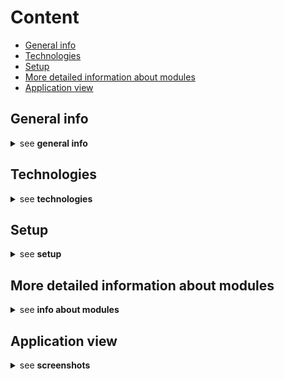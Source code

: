 # Content

* [General info](#general-info)
* [Technologies](#technologies)
* [Setup](#setup)
* [More detailed information about modules](#more-detailed-information-about-modules)
* [Application view](#application-view)

## General info
<details>
<summary>see <b>general info</b></summary>
  This mini-project was built with <b>Python</b>, it is a GUI version for the A-Star pathfinding algorithm.
</details>

## Technologies
<details>
<summary>see <b>technologies</b></summary>
<ul>
  <li>Pygame</li>
</ul>
</details>

## Setup
<details>
<summary>see <b>setup</b></summary>

To run this project you need have Python installed on your computer (version 3.10.8 was used for this project).

1. At the base of project repository run `pip install -r requirements`
2. Once dependencies installed, run `python main.py`
</details>

## More detailed information about modules
<details>
<summary>see <b>info about modules</b></summary>
  <ul>
    <li>Once the app started, you can set on the grid start and end points as well as where to place walls by selecting a button at bottom of the window and then left-clicking the point you want</li>
    <li>You can change start and end points as you want, while you can also remove walls by right-clicking the chosen point on the grid</li>
    <li>Once the grid set, click on "find path" and it will display the shortest path from start to end if any otherwise it will inform that there is non available</li>
    <li>Once completed, click restart to set a new grid.</li>
  </ul>
</details>

## Application view
<details>
<summary>see <b>screenshots</b></summary>
</details>
